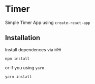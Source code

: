 # Timer

Simple Timer App using <code>create-react-app</code>

## Installation

Install dependences via <code>NPM</code>
```
npm install
```
or if you using <code>yarn</code>
```
yarn install
```
